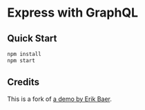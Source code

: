 # Express with GraphQL

## Quick Start

```bash
npm install
npm start
```

## Credits

This is a fork of [a demo by Erik Baer](https://github.com/baer/graphql-demo-evolution-of-api-design).
